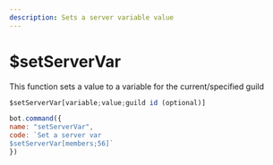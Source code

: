 ```yaml
---
description: Sets a server variable value
---
```


# $setServerVar

This function sets a value to a variable for the current/specified guild

```javascript
$setServerVar[variable;value;guild id (optional)]
```

```javascript
bot.command({
name: "setServerVar",
code: `Set a server var
$setServerVar[members;56]`
})
```

